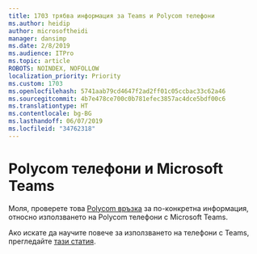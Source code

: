 ```yaml
---
title: 1703 трябва информация за Teams и Polycom телефони
ms.author: heidip
author: microsoftheidi
manager: dansimp
ms.date: 2/8/2019
ms.audience: ITPro
ms.topic: article
ROBOTS: NOINDEX, NOFOLLOW
localization_priority: Priority
ms.custom: 1703
ms.openlocfilehash: 5741aab79cd4647f2ad2ff01c05ccbac33c62a46
ms.sourcegitcommit: 4b7e478ce700c0b781efec3857ac4dce5bdf00c6
ms.translationtype: HT
ms.contentlocale: bg-BG
ms.lasthandoff: 06/07/2019
ms.locfileid: "34762318"
---
```

# <a name="polycom-phones-and-microsoft-teams"></a>Polycom телефони и Microsoft Teams

Моля, проверете това [Polycom връзка](http://www.polycom.com/content/dam/polycom/common/documents/faqs/polycom-phones-and-microsoft-teams-faq-enus.pdf) за по-конкретна информация, относно използването на Polycom телефони с Microsoft Teams.

Ако искате да научите повече за използването на телефони с Teams, прегледайте [тази статия](https://docs.microsoft.com/bg-BG/microsoftteams/phones-for-teams).
